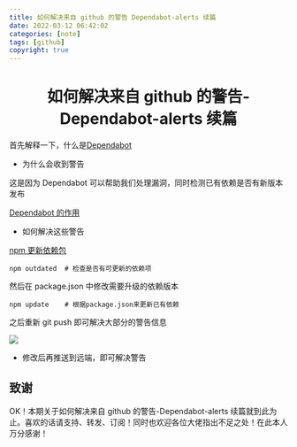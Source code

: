 ```yaml
---
title: 如何解决来自 github 的警告 Dependabot-alerts 续篇
date: 2022-03-12 06:42:02
categories: [note]
tags: [github]
copyright: true
---
```


<h1 align = "center">
    <strong>如何解决来自 github 的警告-Dependabot-alerts 续篇</strong>
</h1>

首先解释一下，什么是[Dependabot](https://dependabot.com/)

<!--more-->

- 为什么会收到警告

这是因为 Dependabot 可以帮助我们处理漏洞，同时检测已有依赖是否有新版本发布

[Dependabot 的作用](https://juejin.cn/post/6873454712427905032)

- 如何解决这些警告

[npm 更新依赖包](https://blog.51cto.com/u_15091660/2603984)

```
npm outdated  # 检查是否有可更新的依赖项
```

然后在 package.json 中修改需要升级的依赖版本

```
npm update    # 根据package.json来更新已有依赖
```

之后重新 git push 即可解决大部分的警告信息

![](https://cn-sy1.rains3.com/dfdfgf/blog/How_to_fix_the_warning_from_github_Dependabot-alerts_sequel/202110131645193.jpg)

- 修改后再推送到远端，即可解决警告

## 致谢

OK！本期关于如何解决来自 github 的警告-Dependabot-alerts 续篇就到此为止。喜欢的话请支持、转发、订阅！同时也欢迎各位大佬指出不足之处！在此本人万分感谢！

